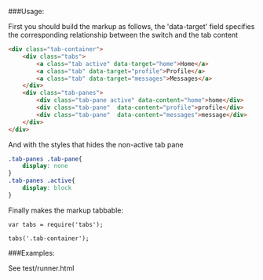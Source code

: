 ###Usage:
	
First you should build the markup as follows, the 'data-target' field specifies the  corresponding relationship between the switch and the tab content

```html
<div class="tab-container">
	<div class="tabs">
		<a class="tab active" data-target="home">Home</a>
		<a class="tab" data-target="profile">Profile</a>
		<a class="tab" data-target="messages">Messages</a>
	</div>
	<div class="tab-panes">
		<div class="tab-pane active" data-content="home">home</div>
		<div class="tab-pane"  data-content="profile">profile</div>
		<div class="tab-pane"  data-content="messages">message</div>
	</div>
</div>
```

And with the styles that hides the non-active tab pane

```css
.tab-panes .tab-pane{
	display: none
}
.tab-panes .active{
	display: block
}
```

Finally makes the markup tabbable:

	var tabs = require('tabs');

	tabs('.tab-container');

###Examples:
	
See test/runner.html